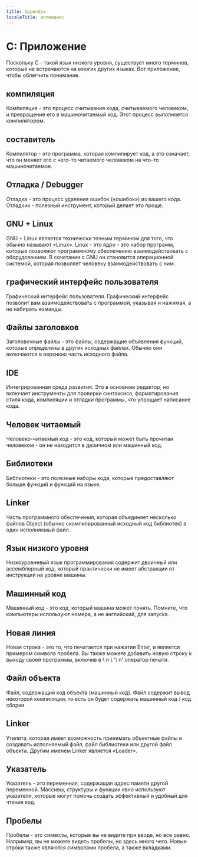 ```yaml
---
title: Appendix
localeTitle: аппендикс
---
```

# C: Приложение

Поскольку C - такой язык низкого уровня, существует много терминов, которые не встречаются на многих других языках. Вот приложение, чтобы облегчить понимание.

## компиляция

Компиляция - это процесс считывания кода, считываемого человеком, и превращение его в машиночитаемый код. Этот процесс выполняется компилятором.

## составитель

Компилятор - это программа, которая компилирует код, а это означает, что он меняет его с чего-то читаемого человеком на что-то машиночитаемое.

## Отладка / Debugger

Отладка - это процесс удаления ошибок («ошибок») из вашего кода. Отладчик - полезный инструмент, который делает это проще.

## GNU + Linux

GNU + Linux является технически точным термином для того, что обычно называют «Linux». Linux - это ядро ​​- это набор программ, которые позволяют программному обеспечению взаимодействовать с оборудованием. В сочетании с GNU он становится операционной системой, которая позволяет человеку взаимодействовать с ним.

## графический интерфейс пользователя

Графический интерфейс пользователя. Графический интерфейс позволит вам взаимодействовать с программой, указывая и нажимая, а не набирать команды.

## Файлы заголовков

Заголовочные файлы - это файлы, содержащие объявления функций, которые определены в других исходных файлах. Обычно они включаются в верхнюю часть исходного файла.

## IDE

Интегрированная среда развития. Это в основном редактор, но включает инструменты для проверки синтаксиса, форматирования стиля кода, компиляции и отладки программы, что упрощает написание кода.

## Человек читаемый

Человеко-читаемый код - это код, который может быть прочитан человеком - он не находится в двоичном или машинный код.

## Библиотеки

Библиотеки - это полезные наборы кода, которые предоставляют больше функций и функций на языке.

## Linker

Часть программного обеспечения, которая объединяет несколько файлов Object (обычно скомпилированный исходный код библиотек) в один исполняемый файл.

## Язык низкого уровня

Низкоуровневый язык программирования содержит двоичный или ассемблерный код, который практически не имеет абстракции от инструкций на уровне машины.

## Машинный код

Машинный код - это код, который машина может понять. Помните, что компьютеры используют номера, а не английский, для запуска.

## Новая линия

Новая строка - это то, что печатается при нажатии Enter, и является примером символа пробела. Вы также можете добавить новую строку к выходу своей программы, включив в \\ n \\ '\\ n' оператор печати.

## Файл объекта

Файл, содержащий код объекта (машинный код). Файл содержит вывод некоторой компиляции, то есть он будет содержать машинный код / ​​код сборки.

## Linker

Утилита, которая имеет возможность принимать объектные файлы и создавать исполняемый файл, файл библиотеки или другой файл объекта. Другим именем Linker является «Loader».

## Указатель

Указатель - это переменная, содержащая адрес памяти другой переменной. Массивы, структуры и функции явно используют указатели, которые могут помочь создать эффективный и удобный для чтения код.

## Пробелы

Пробелы - это символы, которые вы не видите при вводе, но все равно. Например, вы не можете видеть пробелы, но здесь много чего. Новые строки также являются символами пробела, а также вкладками.